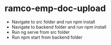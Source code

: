 # ramco-emp-doc-upload
- Navigate to src folder and run npm install
- Navigate to backend folder and run npm install
- Run ng serve from src folder
- Run npm start from backend folder

